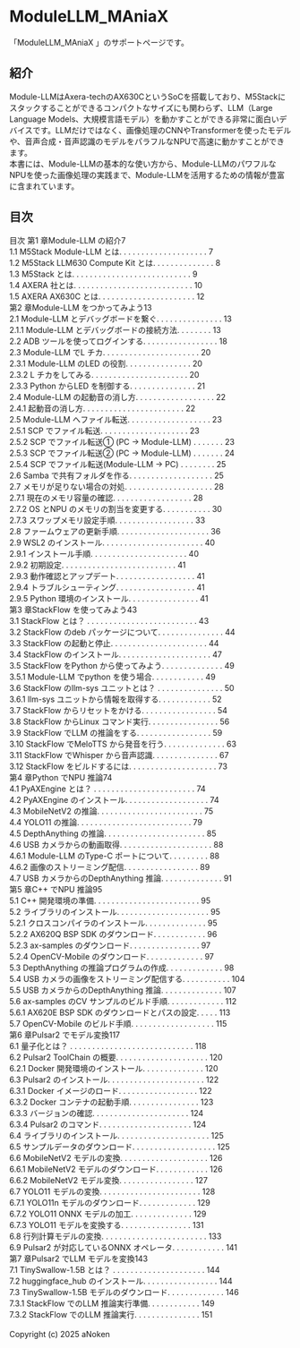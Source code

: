# ModuleLLM_MAniaX

「ModuleLLM_MAniaX 」のサポートページです。<br>

## 紹介
Module-LLMはAxera-techのAX630CというSoCを搭載しており、M5Stackにスタックすることができるコンパクトなサイズにも関わらず、LLM（Large Language Models、大規模言語モデル）を動かすことができる非常に面白いデバイスです。LLMだけではなく、画像処理のCNNやTransformerを使ったモデルや、音声合成・音声認識のモデルをパラフルなNPUで高速に動かすことができます。<br>
本書には、Module-LLMの基本的な使い方から、Module-LLMのパワフルなNPUを使った画像処理の実践まで、Module-LLMを活用するための情報が豊富に含まれています。<br>

## 目次
目次
第1 章Module-LLM の紹介7<br>
1.1 M5Stack Module-LLM とは. . . . . . . . . . . . . . . . . . . . 7<br>
1.2 M5Stack LLM630 Compute Kit とは. . . . . . . . . . . . . . 8<br>
1.3 M5Stack とは. . . . . . . . . . . . . . . . . . . . . . . . . . . 9<br>
1.4 AXERA 社とは. . . . . . . . . . . . . . . . . . . . . . . . . . . 10<br>
1.5 AXERA AX630C とは. . . . . . . . . . . . . . . . . . . . . . 12<br>
第2 章Module-LLM をつかってみよう13<br>
2.1 Module-LLM とデバッグボードを繋ぐ. . . . . . . . . . . . . . . 13<br>
2.1.1 Module-LLM とデバッグボードの接続方法. . . . . . . . 13<br>
2.2 ADB ツールを使ってログインする. . . . . . . . . . . . . . . . . 18<br>
2.3 Module-LLM でL チカ. . . . . . . . . . . . . . . . . . . . . . 20<br>
2.3.1 Module-LLM のLED の役割. . . . . . . . . . . . . . . 20<br>
2.3.2 L チカをしてみる. . . . . . . . . . . . . . . . . . . . . . 20<br>
2.3.3 Python からLED を制御する. . . . . . . . . . . . . . . 21<br>
2.4 Module-LLM の起動音の消し方. . . . . . . . . . . . . . . . . . 22<br>
2.4.1 起動音の消し方. . . . . . . . . . . . . . . . . . . . . . . 22<br>
2.5 Module-LLM へファイル転送. . . . . . . . . . . . . . . . . . . 23<br>
2.5.1 SCP でファイル転送. . . . . . . . . . . . . . . . . . . . 23<br>
2.5.2 SCP でファイル転送① (PC → Module-LLM) . . . . . . . 23<br>
2.5.3 SCP でファイル転送② (PC → Module-LLM) . . . . . . . 24<br>
2.5.4 SCP でファイル転送(Module-LLM → PC) . . . . . . . . 25<br>
2.6 Samba で共有フォルダを作る. . . . . . . . . . . . . . . . . . . 25<br>
2.7 メモリが足りない場合の対処. . . . . . . . . . . . . . . . . . . . 28<br>
2.7.1 現在のメモリ容量の確認. . . . . . . . . . . . . . . . . . 28<br>
2.7.2 OS とNPU のメモリの割当を変更する. . . . . . . . . . . 30<br>
2.7.3 スワップメモリ設定手順. . . . . . . . . . . . . . . . . . 33<br>
2.8 ファームウェアの更新手順. . . . . . . . . . . . . . . . . . . . . 36<br>
2.9 WSL2 のインストール. . . . . . . . . . . . . . . . . . . . . . . 40<br>
2.9.1 インストール手順. . . . . . . . . . . . . . . . . . . . . . 40<br>
2.9.2 初期設定. . . . . . . . . . . . . . . . . . . . . . . . . . 41<br>
2.9.3 動作確認とアップデート. . . . . . . . . . . . . . . . . . 41<br>
2.9.4 トラブルシューティング. . . . . . . . . . . . . . . . . . 41<br>
2.9.5 Python 環境のインストール. . . . . . . . . . . . . . . . 41<br>
第3 章StackFlow を使ってみよう43<br>
3.1 StackFlow とは？ . . . . . . . . . . . . . . . . . . . . . . . . . 43<br>
3.2 StackFlow のdeb パッケージについて. . . . . . . . . . . . . . . 44<br>
3.3 StackFlow の起動と停止. . . . . . . . . . . . . . . . . . . . . . 44<br>
3.4 StackFlow のインストール. . . . . . . . . . . . . . . . . . . . . 47<br>
3.5 StackFlow をPython から使ってみよう. . . . . . . . . . . . . . 49<br>
3.5.1 Module-LLM でpython を使う場合. . . . . . . . . . . . 49<br>
3.6 StackFlow のllm-sys ユニットとは？ . . . . . . . . . . . . . . . 50<br>
3.6.1 llm-sys ユニットから情報を取得する. . . . . . . . . . . . 52<br>
3.7 StackFlow からリセットをかける. . . . . . . . . . . . . . . . . 54<br>
3.8 StackFlow からLinux コマンド実行. . . . . . . . . . . . . . . . 56<br>
3.9 StackFlow でLLM の推論をする. . . . . . . . . . . . . . . . . 59<br>
3.10 StackFlow でMeloTTS から発音を行う. . . . . . . . . . . . . . 63<br>
3.11 StackFlow でWhisper から音声認識. . . . . . . . . . . . . . . 67<br>
3.12 StackFlow をビルドするには. . . . . . . . . . . . . . . . . . . . 73<br>
第4 章Python でNPU 推論74<br>
4.1 PyAXEngine とは？ . . . . . . . . . . . . . . . . . . . . . . . 74<br>
4.2 PyAXEngine のインストール. . . . . . . . . . . . . . . . . . . 74<br>
4.3 MobileNetV2 の推論. . . . . . . . . . . . . . . . . . . . . . . . 75<br>
4.4 YOLO11 の推論. . . . . . . . . . . . . . . . . . . . . . . . . . 79<br>
4.5 DepthAnything の推論. . . . . . . . . . . . . . . . . . . . . . . 85<br>
4.6 USB カメラからの動画取得. . . . . . . . . . . . . . . . . . . . . 88<br>
4.6.1 Module-LLM のType-C ポートについて. . . . . . . . . 88<br>
4.6.2 画像のストリーミング配信. . . . . . . . . . . . . . . . . 89<br>
4.7 USB カメラからのDepthAnything 推論. . . . . . . . . . . . . . 91<br>
第5 章C++ でNPU 推論95<br>
5.1 C++ 開発環境の準備. . . . . . . . . . . . . . . . . . . . . . . . 95<br>
5.2 ライブラリのインストール. . . . . . . . . . . . . . . . . . . . . 95<br>
5.2.1 クロスコンパイラのインストール. . . . . . . . . . . . . . 95<br>
5.2.2 AX620Q BSP SDK のダウンロード. . . . . . . . . . . . 96<br>
5.2.3 ax-samples のダウンロード. . . . . . . . . . . . . . . . 97<br>
5.2.4 OpenCV-Mobile のダウンロード. . . . . . . . . . . . . 97<br>
5.3 DepthAnything の推論プログラムの作成. . . . . . . . . . . . . 98<br>
5.4 USB カメラの画像をストリーミング配信する. . . . . . . . . . . 104<br>
5.5 USB カメラからのDepthAnything 推論. . . . . . . . . . . . . . 107<br>
5.6 ax-samples のCV サンプルのビルド手順. . . . . . . . . . . . . 112<br>
5.6.1 AX620E BSP SDK のダウンロードとパスの設定. . . . . 113<br>
5.7 OpenCV-Mobile のビルド手順. . . . . . . . . . . . . . . . . . . 115<br>
第6 章Pulsar2 でモデル変換117<br>
6.1 量子化とは？ . . . . . . . . . . . . . . . . . . . . . . . . . . . . 118<br>
6.2 Pulsar2 ToolChain の概要. . . . . . . . . . . . . . . . . . . . . 120<br>
6.2.1 Docker 開発環境のインストール. . . . . . . . . . . . . . 120<br>
6.3 Pulsar2 のインストール. . . . . . . . . . . . . . . . . . . . . . 122<br>
6.3.1 Docker イメージのロード. . . . . . . . . . . . . . . . . . 122<br>
6.3.2 Docker コンテナの起動手順. . . . . . . . . . . . . . . . 123<br>
6.3.3 バージョンの確認. . . . . . . . . . . . . . . . . . . . . . 124<br>
6.3.4 Pulsar2 のコマンド. . . . . . . . . . . . . . . . . . . . . 124<br>
6.4 ライブラリのインストール. . . . . . . . . . . . . . . . . . . . . 125<br>
6.5 サンプルデータのダウンロード. . . . . . . . . . . . . . . . . . . 125<br>
6.6 MobileNetV2 モデルの変換. . . . . . . . . . . . . . . . . . . . 126<br>
6.6.1 MobileNetV2 モデルのダウンロード. . . . . . . . . . . . 126<br>
6.6.2 MobileNetV2 モデル変換. . . . . . . . . . . . . . . . . 127<br>
6.7 YOLO11 モデルの変換. . . . . . . . . . . . . . . . . . . . . . . 128<br>
6.7.1 YOLO11n モデルのダウンロード. . . . . . . . . . . . . 129<br>
6.7.2 YOLO11 ONNX モデルの加工. . . . . . . . . . . . . . 129<br>
6.7.3 YOLO11 モデルを変換する. . . . . . . . . . . . . . . . 131<br>
6.8 行列計算モデルの変換. . . . . . . . . . . . . . . . . . . . . . . . 133<br>
6.9 Pulsar2 が対応しているONNX オペレータ. . . . . . . . . . . . 141<br>
第7 章Pulsar2 でLLM モデルを変換143<br>
7.1 TinySwallow-1.5B とは？ . . . . . . . . . . . . . . . . . . . . . 144<br>
7.2 huggingface_hub のインストール. . . . . . . . . . . . . . . . . 144<br>
7.3 TinySwallow-1.5B モデルのダウンロード. . . . . . . . . . . . . 146<br>
7.3.1 StackFlow でのLLM 推論実行準備. . . . . . . . . . . . 149<br>
7.3.2 StackFlow でのLLM 推論実行. . . . . . . . . . . . . . . 151<br>
<br>
Copyright (c) 2025 aNoken<br>

